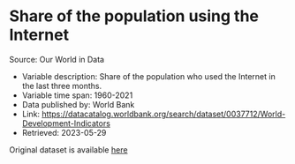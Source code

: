 # Share of the population using the Internet

Source: Our World in Data

- Variable description: Share of the population who used the Internet in the last three months.
- Variable time span: 1960-2021
- Data published by: World Bank
- Link: https://datacatalog.worldbank.org/search/dataset/0037712/World-Development-Indicators
- Retrieved: 2023-05-29

Original dataset is available [here](https://ourworldindata.org/grapher/share-of-individuals-using-the-internet)
